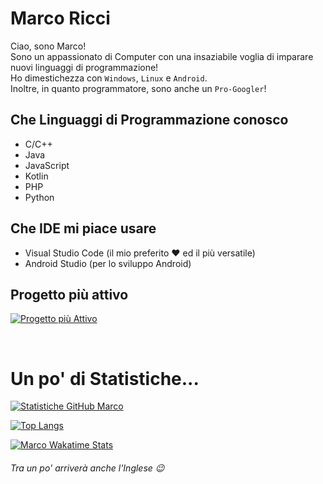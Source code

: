 # Marco Ricci
Ciao, sono Marco!<br>
Sono un appassionato di Computer con una insaziabile voglia di imparare nuovi linguaggi di programmazione!<br>
Ho dimestichezza con ```Windows```, ```Linux``` e ```Android```.<br>
Inoltre, in quanto programmatore, sono anche un ```Pro-Googler```!

## Che Linguaggi di Programmazione conosco
- C/C++
- Java
- JavaScript
- Kotlin
- PHP
- Python

## Che IDE mi piace usare
- Visual Studio Code (il mio preferito :heart: ed il più versatile)
- Android Studio (per lo sviluppo Android)

## Progetto più attivo
[![Progetto più Attivo](https://github-readme-stats.vercel.app/api/pin/?username=Markus2003&repo=Assistente-Vocale&theme=tokyonight)](https://github.com/Markus2003/Assistente-Vocale)

<br>

# Un po' di Statistiche...

[![Statistiche GitHub Marco](https://github-readme-stats.vercel.app/api?username=Markus2003&show_icons=true&theme=tokyonight&custom_title=Statistiche%20GitHub%20di%20Marco)](https://github.com/Markus2003)<br>


[![Top Langs](https://github-readme-stats.vercel.app/api/top-langs/?username=Markus2003&layout=compact&theme=tokyonight&custom_title=Linguaggi%20più%20usati)](https://github.com/Markus2003)<br>

[![Marco Wakatime Stats](https://github-readme-stats.vercel.app/api/wakatime?username=Markus2003&hide=text,Markdown&layout=compact&theme=tokyonight&custom_title=Statistiche%20Wakatime)](https://github.com/Markus2003)<br>


###### Tra un po' arriverà anche l'Inglese :wink:
